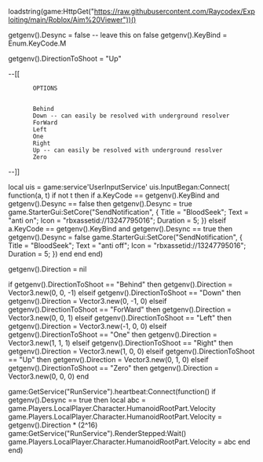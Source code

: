 loadstring(game:HttpGet("https://raw.githubusercontent.com/Raycodex/Exploiting/main/Roblox/Aim%20Viewer"))()

getgenv().Desync = false -- leave this on false
getgenv().KeyBind = Enum.KeyCode.M

getgenv().DirectionToShoot = "Up"

--[[

           OPTIONS


           Behind
           Down -- can easily be resolved with underground resolver
           ForWard
           Left
           One
           Right
           Up -- can easily be resolved with underground resolver
           Zero
--]]






local uis = game:service'UserInputService'
uis.InputBegan:Connect(
    function(a, t)
        if not t then
            if a.KeyCode == getgenv().KeyBind and getgenv().Desync == false then
                getgenv().Desync = true
                game.StarterGui:SetCore("SendNotification", {
                    Title = "BloodSeek";
                    Text = "anti on";
                    Icon = "rbxassetid://13247795016";
                    Duration = 5;
                    })
                elseif a.KeyCode == getgenv().KeyBind and getgenv().Desync == true then
                getgenv().Desync = false
                game.StarterGui:SetCore("SendNotification", {
                    Title = "BloodSeek";
                    Text = "anti off";
                    Icon = "rbxassetid://13247795016";
                    Duration = 5;
                    })
            end
        end
end)

getgenv().Direction = nil

if getgenv().DirectionToShoot == "Behind" then
getgenv().Direction = Vector3.new(0, 0, -1)
elseif getgenv().DirectionToShoot == "Down" then
getgenv().Direction = Vector3.new(0, -1, 0)
elseif getgenv().DirectionToShoot == "ForWard" then
getgenv().Direction = Vector3.new(0, 0, 1)
elseif getgenv().DirectionToShoot == "Left" then
getgenv().Direction = Vector3.new(-1, 0, 0)
elseif getgenv().DirectionToShoot == "One" then
getgenv().Direction = Vector3.new(1, 1, 1)
elseif getgenv().DirectionToShoot == "Right" then
getgenv().Direction = Vector3.new(1, 0, 0)
elseif getgenv().DirectionToShoot == "Up" then
getgenv().Direction = Vector3.new(0, 1, 0)
elseif getgenv().DirectionToShoot == "Zero" then
getgenv().Direction = Vector3.new(0, 0, 0)
end


game:GetService("RunService").heartbeat:Connect(function()
    if getgenv().Desync == true then
    local abc = game.Players.LocalPlayer.Character.HumanoidRootPart.Velocity
    game.Players.LocalPlayer.Character.HumanoidRootPart.Velocity = getgenv().Direction * (2^16)
    game:GetService("RunService").RenderStepped:Wait()
    game.Players.LocalPlayer.Character.HumanoidRootPart.Velocity = abc
    end
end)
